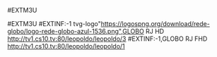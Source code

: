 #EXTM3U

#EXTM3U
#EXTINF:-1 tvg-logo"https://logospng.org/download/rede-globo/logo-rede-globo-azul-1536.png",GLOBO RJ HD
http://tv1.cs10.tv:80/leopoldo/leopoldo/3
#EXTINF:-1,GLOBO RJ FHD
http://tv1.cs10.tv:80/leopoldo/leopoldo/1
